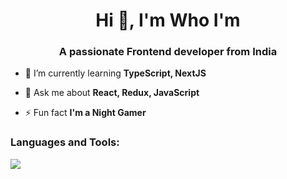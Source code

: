 <h1 align="center">Hi 👋, I'm Who I'm</h1>
<h3 align="center">A passionate Frontend developer from India</h3>

- 🌱 I’m currently learning **TypeScript, NextJS**

- 💬 Ask me about **React, Redux, JavaScript**

- ⚡ Fun fact **I'm a Night Gamer**


<h3 align="left">Languages and Tools:</h3>

<p align="left">
  <a href="https://skillicons.dev">
    <img src="https://skillicons.dev/icons?i=react,redux,html,css,js,ts,nextjs,nodejs,bitbucket,bootstrap,sass,materialui,mongodb,postman,vite,netlify,notion,discord,opencv,eclipse,figma,git,github&perline=10" />
  </a>
</p>
